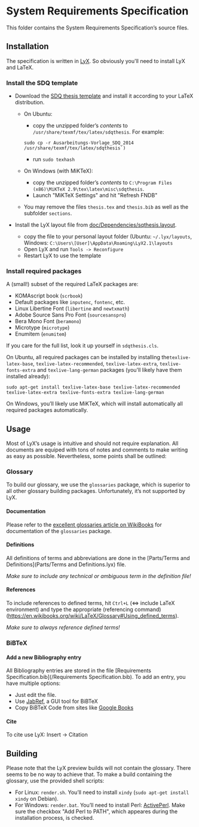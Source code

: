 # System Requirements Specification
This folder contains the System Requirements Specification’s source files.

## Installation
The specification is written in [LyX](http://www.lyx.org/). So obviously you'll need to install LyX and LaTeX.

### Install the SDQ template

  * Download the [SDQ thesis template](https://sdqweb.ipd.kit.edu/wiki/File:Ausarbeitungs-Vorlage_SDQ_2014.zip) and install it according to your LaTeX distribution.
    * On Ubuntu: 
      * copy the unzipped folder’s _contents_ to `/usr/share/texmf/tex/latex/sdqthesis`. For example: 
       ```
       sudo cp -r Ausarbeitungs-Vorlage_SDQ_2014 /usr/share/texmf/tex/latex/sdqthesis`)
       ```
      * run `sudo texhash`
      
    * On Windows (with MiKTeX):
      * copy the unzipped folder’s _contents_ to `C:\Program Files (x86)\MiKTeX 2.9\tex\latex\misc\sdqthesis`.
      * Launch "MiKTeX Settings" and hit "Refresh FNDB" 
      
    * You may remove the files `thesis.tex` and `thesis.bib` as well as the subfolder `sections`.
    
    
  * Install the LyX layout file from [doc/Dependencies/sqthesis.layout](../Dependencies/sdqthesis.layout).
      * copy the file to your personal layout folder (Ubuntu: `~/.lyx/layouts`, Windows: `C:\Users\[User]\AppData\Roaming\LyX2.1\layouts`
      * Open LyX and run `Tools -> Reconfigure`
      * Restart LyX to use the template
	  
	

### Install required packages
A (small!) subset of the required LaTeX packages are:

  * KOMAscript book (`scrbook`)
  * Default packages like `inputenc`, `fontenc`, etc.
  * Linux Libertine Font (`libertine` and `newtxmath`)
  * Adobe Source Sans Pro Font (`sourcesanspro`)
  * Bera Mono Font (`beramono`)
  * Microtype (`microtype`)
  * Enumitem (`enumitem`)
  
If you care for the full list, look it up yourself in `sdqthesis.cls`.
  
On Ubuntu, all required packages can be installed by installing the`texlive-latex-base`, `texlive-latex-recommended`, `texlive-latex-extra`, `texlive-fonts-extra` and `texlive-lang-german` packages (you'll likely have them installed already):
```
sudo apt-get install texlive-latex-base texlive-latex-recommended texlive-latex-extra texlive-fonts-extra texlive-lang-german
```

On Windows, you’ll likely use MiKTeX, which will install automatically all required packages automatically.

## Usage
Most of LyX’s usage is intuitive and should not require explanation. All documents are equiped with tons of notes and comments to make writing as easy as possible. Nevertheless, some points shall be outlined:

### Glossary
To build our glossary, we use the `glossaries` package, which is superior to all other glossary building packages. Unfortunately, it’s not supported by LyX.

#### Documentation 
Please refer to the [excellent glossaries article on WikiBooks](https://en.wikibooks.org/wiki/LaTeX/Glossary) for documentation of the `glossaries` package.

#### Definitions
All definitions of terms and abbreviations are done in the [Parts/Terms and Definitions](Parts/Terms and Definitions.lyx) file.

_Make sure to include any technical or ambiguous term in the definition file!_

#### References 
To include references to defined terms, hit `Ctrl+L` (<=> include LaTeX environment) and type the appropriate (referencing command)(https://en.wikibooks.org/wiki/LaTeX/Glossary#Using_defined_terms).

_Make sure to always reference defined terms!_

### BiBTeX

#### Add a new Bibliography entry
All Bibliography entries are stored in the file [Requirements Specification.bib](/Requirements Specification.bib). To add an entry, you have multiple options:

 * Just edit the file.
 * Use [JabRef](http://sourceforge.net/projects/jabref/files/jabref/2.11.1/), a GUI tool for BiBTeX
 * Copy BiBTeX Code from sites like [Google Books](https://books.google.de/)
 
 
 #### Cite
 To cite use LyX: Insert -> Citation

## Building
Please note that the LyX preview builds will not contain the glossary. There seems to be no way to achieve that. To make a build containing the glossary, use the provided shell scripts:
 * For Linux: `render.sh`. You’ll need to install `xindy` (`sudo apt-get install xindy` on Debian).
 * For Windows: `render.bat`. You’ll need to install Perl: [ActivePerl](http://www.activestate.com/activeperl/downloads). Make sure the checkbox "Add Perl to PATH", which appeares during the installation process, is checked.
